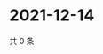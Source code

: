 # 2021-12-14

共 0 条

<!-- BEGIN WEIBO -->
<!-- 最后更新时间 Tue Dec 14 2021 02:17:38 GMT+0800 (China Standard Time) -->

<!-- END WEIBO -->
